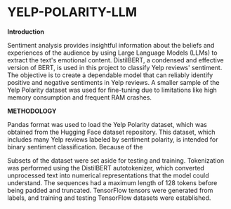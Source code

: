 # YELP-POLARITY-LLM
**Introduction**

Sentiment analysis provides insightful information about the beliefs and experiences of the audience by using Large Language Models (LLMs) to extract the text's emotional content. DistilBERT, a condensed and effective version of BERT, is used in this project to classify Yelp reviews' sentiment. The objective is to create a dependable model that can reliably identify positive and negative sentiments in Yelp reviews. A smaller sample of the Yelp Polarity dataset was used for fine-tuning due to limitations like high memory consumption and frequent RAM crashes.

**METHODOLOGY**

Pandas format was used to load the Yelp Polarity dataset, which was obtained from the Hugging Face dataset repository. This dataset, which includes many Yelp reviews labeled by sentiment polarity, is intended for binary sentiment classification. Because of the

Subsets of the dataset were set aside for testing and training. Tokenization was performed using the DistilBERT autotokenizer, which converted unprocessed text into numerical representations that the model could understand. The sequences had a maximum length of 128 tokens before being padded and truncated. TensorFlow tensors were generated from labels, and training and testing TensorFlow datasets were established.


